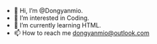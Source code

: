 - 👋 Hi, I’m @Dongyanmio.
- 👀 I’m interested in Coding.
- 🌱 I’m currently learning HTML.
- 📫 How to reach me dongyanmio@outlook.com

<!---
Dongyanmio/Dongyanmio is a ✨ special ✨ repository because its `README.md` (this file) appears on your GitHub profile.
You can click the Preview link to take a look at your changes.
--->
